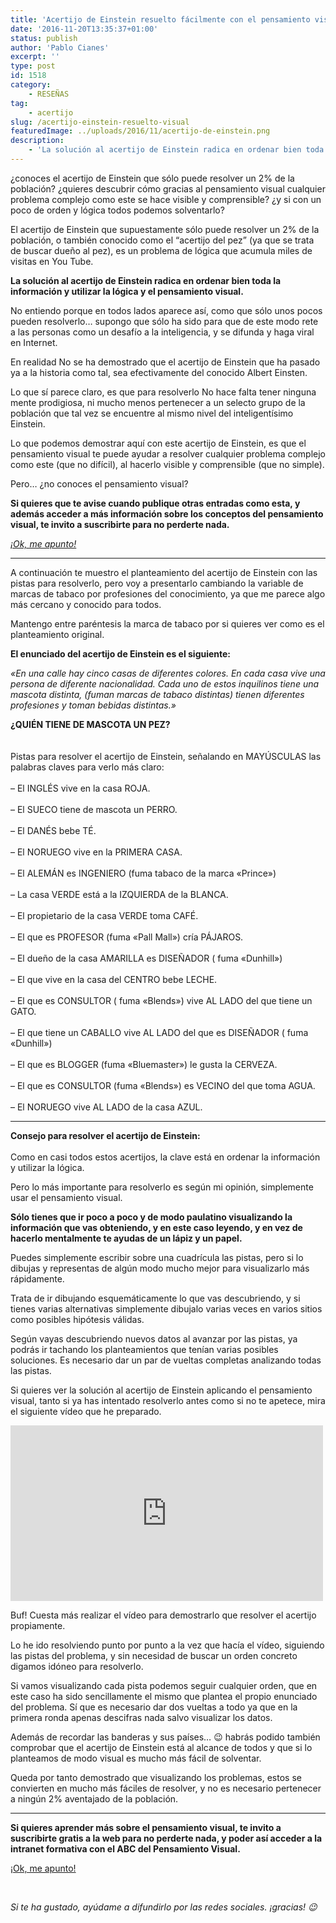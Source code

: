 ```yaml
---
title: 'Acertijo de Einstein resuelto fácilmente con el pensamiento visual'
date: '2016-11-20T13:35:37+01:00'
status: publish
author: 'Pablo Cianes'
excerpt: ''
type: post
id: 1518
category:
    - RESEÑAS
tag:
    - acertijo
slug: /acertijo-einstein-resuelto-visual
featuredImage: ../uploads/2016/11/acertijo-de-einstein.png
description:
    - 'La solución al acertijo de Einstein radica en ordenar bien toda la información y utilizar la lógica y el pensamiento visual.'
---
```

<span style="font-weight: 400;">¿conoces el acertijo de Einstein que sólo puede resolver un 2% de la población? ¿quieres descubrir cómo gracias al pensamiento visual cualquier problema complejo como este se hace visible y comprensible? ¿y si con un poco de orden y lógica todos podemos solventarlo?</span>

<span style="font-weight: 400;">El acertijo de Einstein que supuestamente sólo puede resolver un 2% de la población, o también conocido como el “acertijo del pez” (ya que se trata de buscar dueño al pez), es un problema de lógica que acumula miles de visitas en You Tube.</span>

**La solución al acertijo de Einstein radica en ordenar bien toda la información y utilizar la lógica y el pensamiento visual.**

<span style="font-weight: 400;">No entiendo porque en todos lados aparece así, como que sólo unos pocos pueden resolverlo… supongo que sólo ha sido para que de este modo rete a las personas como un desafío a la inteligencia, y se difunda y haga viral en Internet.</span>

<span style="font-weight: 400;">En realidad No se ha demostrado que el acertijo de Einstein que ha pasado ya a la historia como tal, sea efectivamente del conocido Albert Einsten.</span>

<span style="font-weight: 400;">Lo que sí parece claro, es que para resolverlo No hace falta tener ninguna mente prodigiosa, ni mucho menos pertenecer a un selecto grupo de la población que tal vez se encuentre al mismo nivel del inteligentísimo Einstein.</span>

<span style="font-weight: 400;">Lo que podemos demostrar aquí con este acertijo de Einstein, es que el pensamiento visual te puede ayudar a resolver cualquier problema complejo como este (que no difícil), al hacerlo visible y comprensible (que no simple).</span>

<span style="font-weight: 400;">Pero… ¿no conoces el pensamiento visual?</span>

**Si quieres que te avise cuando publique otras entradas como esta, y además acceder a más información sobre los conceptos del pensamiento visual, te invito a suscribirte para no perderte nada.**

[*¡Ok, me apunto!*](https://www.pensamientovisual.es/suscripcion/)

- - - - - -

<span style="font-weight: 400;">A continuación te muestro el planteamiento del acertijo de Einstein con las pistas para resolverlo, pero voy a presentarlo cambiando la variable de marcas de tabaco por profesiones del conocimiento, ya que me parece algo más cercano y conocido para todos.</span>

<span style="font-weight: 400;">Mantengo entre paréntesis la marca de tabaco por si quieres ver como es el planteamiento original.</span>

**El enunciado del acertijo de Einstein es el siguiente:**

*<span style="font-weight: 400;">«En una calle hay cinco casas de diferentes colores. En cada casa vive una persona de diferente nacionalidad. Cada uno de estos inquilinos tiene una mascota distinta, (fuman marcas de tabaco distintas) tienen diferentes profesiones y toman bebidas distintas.»</span>*

**¿QUIÉN TIENE DE MASCOTA UN PEZ?**<span style="font-weight: 400;">  
</span><span style="font-weight: 400;">  
</span><span style="font-weight: 400;">  
</span><span style="font-weight: 400;">Pistas para resolver el acertijo de Einstein, señalando en MAYÚSCULAS las palabras claves para verlo más claro:</span><span style="font-weight: 400;">  
</span><span style="font-weight: 400;">  
</span><span style="font-weight: 400;">– El INGLÉS vive en la casa ROJA.</span><span style="font-weight: 400;">  
</span><span style="font-weight: 400;">  
</span><span style="font-weight: 400;">– El SUECO tiene de mascota un PERRO.</span><span style="font-weight: 400;">  
</span><span style="font-weight: 400;">  
</span><span style="font-weight: 400;">– El DANÉS bebe TÉ.</span><span style="font-weight: 400;">  
</span><span style="font-weight: 400;">  
</span><span style="font-weight: 400;">– El NORUEGO vive en la PRIMERA CASA.</span><span style="font-weight: 400;">  
</span><span style="font-weight: 400;">  
</span><span style="font-weight: 400;">– El ALEMÁN es INGENIERO (fuma tabaco de la marca «Prince»)</span><span style="font-weight: 400;">  
</span><span style="font-weight: 400;">  
</span><span style="font-weight: 400;">– La casa VERDE está a la IZQUIERDA de la BLANCA.</span><span style="font-weight: 400;">  
</span><span style="font-weight: 400;">  
</span><span style="font-weight: 400;">– El propietario de la casa VERDE toma CAFÉ.</span><span style="font-weight: 400;">  
</span><span style="font-weight: 400;">  
</span><span style="font-weight: 400;">– El que es PROFESOR (fuma «Pall Mall») cría PÁJAROS.</span><span style="font-weight: 400;">  
</span><span style="font-weight: 400;">  
</span><span style="font-weight: 400;">– El dueño de la casa AMARILLA es DISEÑADOR ( fuma «Dunhill»)</span><span style="font-weight: 400;">  
</span><span style="font-weight: 400;">  
</span><span style="font-weight: 400;">– El que vive en la casa del CENTRO bebe LECHE.</span><span style="font-weight: 400;">  
</span><span style="font-weight: 400;">  
</span><span style="font-weight: 400;">– El que es CONSULTOR ( fuma «Blends») vive AL LADO del que tiene un GATO.</span><span style="font-weight: 400;">  
</span><span style="font-weight: 400;">  
</span><span style="font-weight: 400;">– El que tiene un CABALLO vive AL LADO del que es DISEÑADOR ( fuma «Dunhill»)</span><span style="font-weight: 400;">  
</span><span style="font-weight: 400;">  
</span><span style="font-weight: 400;">– El que es BLOGGER (fuma «Bluemaster») le gusta la CERVEZA.</span><span style="font-weight: 400;">  
</span><span style="font-weight: 400;">  
</span><span style="font-weight: 400;">– El que es CONSULTOR (fuma «Blends») es VECINO del que toma AGUA.</span><span style="font-weight: 400;">  
</span><span style="font-weight: 400;">  
</span><span style="font-weight: 400;">– El NORUEGO vive AL LADO de la casa AZUL.</span>

- - - - - -

**Consejo para resolver el acertijo de Einstein:**<span style="font-weight: 400;">  
</span><span style="font-weight: 400;">  
</span><span style="font-weight: 400;">Como en casi todos estos acertijos, la clave está en ordenar la información y utilizar la lógica. </span>

<span style="font-weight: 400;">Pero lo más importante para resolverlo es según mi opinión, simplemente usar el pensamiento visual.</span>

**Sólo tienes que ir poco a poco y de modo paulatino visualizando la información que vas obteniendo, y en este caso leyendo, y en vez de hacerlo mentalmente te ayudas de un lápiz y un papel.**

<span style="font-weight: 400;">Puedes simplemente escribir sobre una cuadrícula las pistas, pero si lo dibujas y representas de algún modo mucho mejor para visualizarlo más rápidamente.</span>

<span style="font-weight: 400;">Trata de ir dibujando esquemáticamente lo que vas descubriendo, y si tienes varias alternativas simplemente dibujalo varias veces en varios sitios como posibles hipótesis válidas. </span>

<span style="font-weight: 400;">Según vayas descubriendo nuevos datos al avanzar por las pistas, ya podrás ir tachando los planteamientos que tenían varias posibles soluciones. Es necesario dar un par de vueltas completas analizando todas las pistas.</span>

<span style="font-weight: 400;">Si quieres ver la solución al acertijo de Einstein aplicando el pensamiento visual, tanto si ya has intentado resolverlo antes como si no te apetece, mira el siguiente vídeo que he preparado.</span>

<iframe allow="encrypted-media" allowfullscreen="" frameborder="0" gesture="media" height="281" src="https://www.youtube.com/embed/aG5uEx-KuB0?feature=oembed" width="500"></iframe>

<span style="font-weight: 400;">Buf! Cuesta más realizar el vídeo para demostrarlo que resolver el acertijo propiamente.</span>

<span style="font-weight: 400;">Lo he ido resolviendo punto por punto a la vez que hacía el vídeo, siguiendo las pistas del problema, y sin necesidad de buscar un orden concreto digamos idóneo para resolverlo.</span>

<span style="font-weight: 400;">Si vamos visualizando cada pista podemos seguir cualquier orden, que en este caso ha sido sencillamente el mismo que plantea el propio enunciado del problema. Sí que es necesario dar dos vueltas a todo ya que en la primera ronda apenas descifras nada salvo visualizar los datos. </span>

<span style="font-weight: 400;">Además de recordar las banderas y sus países… 😉 habrás podido también comprobar que el acertijo de Einstein está al alcance de todos y que si lo planteamos de modo visual es mucho más fácil de solventar.</span>

<span style="font-weight: 400;">Queda por tanto demostrado que visualizando los problemas, estos se convierten en mucho más fáciles de resolver, y no es necesario pertenecer a ningún 2% aventajado de la población. </span>

- - - - - -

**Si quieres aprender más sobre el pensamiento visual, te invito a suscribirte gratis a la web para no perderte nada, y poder así acceder a la intranet formativa con el ABC del Pensamiento Visual.**

[<span style="font-weight: 400;">¡Ok, me apunto!</span>](https://www.pensamientovisual.es/suscripcion/)

<span style="color: #ffffff;">.</span>

*Si te ha gustado, ayúdame* *a difundirlo por las redes sociales. ¡gracias! 😉*